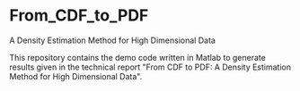 # From_CDF_to_PDF
A Density Estimation Method for High Dimensional Data

This repository contains the demo code written in Matlab to generate results given in the technical report "From CDF to PDF: A Density Estimation Method for High Dimensional Data".
